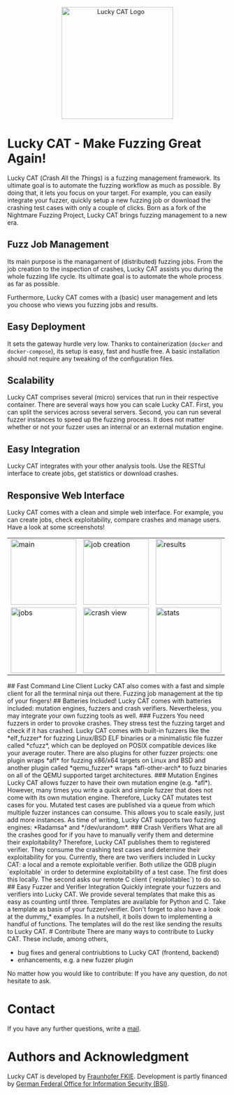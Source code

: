 <p align="center">
    <img src="https://raw.githubusercontent.com/fkie-cad/LuckyCAT/master/luckycat/frontend/static/Logo_LuckyCat_Typo.png" alt="Lucky CAT Logo" width="256" height="256"/>
</p>

# Lucky CAT - Make Fuzzing Great Again!
Lucky CAT (*C*rash *A*ll the *T*hings) is a fuzzing management framework. Its ultimate goal is to automate the fuzzing workflow as much as possible. By doing that, it lets you focus on your target. For example, you can easily integrate your fuzzer, quickly setup a new fuzzing job or download the crashing test cases with only a couple of clicks. Born as a fork of the Nightmare Fuzzing Project, Lucky CAT brings fuzzing management to a new era. 
## Fuzz Job Management
Its main purpose is the managament of (distributed) fuzzing jobs. From the job creation to the inspection of crashes, Lucky CAT assists you during the whole fuzzing life cycle. Its ultimate goal is to automate the whole process as far as possible. 

Furthermore, Lucky CAT comes with a (basic) user management and lets you choose who views you fuzzing jobs and results.
## Easy Deployment 
It sets the gateway hurdle very low. Thanks to containerization (`docker` and `docker-compose`), its setup is easy, fast and hustle free. A basic installation should not require any tweaking of the configuration files. 
## Scalability
Lucky CAT comprises several (micro) services that run in their respective container. There are several ways how you can scale Lucky CAT. First, you can split the services across several servers. Second, you can run several fuzzer instances to speed up the fuzzing process. It does not matter whether or not your fuzzer uses an internal or an external mutation engine. 
## Easy Integration
Lucky CAT integrates with your other analysis tools. Use the RESTful interface to create jobs, get statistics or download crashes. 
## Responsive Web Interface
Lucky CAT comes with a clean and simple web interface. For example, you can create jobs, check exploitability, compare crashes and manage users. Have a look at some screenshots!
<table border="0px">
  <tr>
   <td><a href="https://raw.githubusercontent.com/fkie-cad/LuckyCAT/master/docs/screenshots/Lucky_CAT_main.png"><img src="https://raw.githubusercontent.com/fkie-cad/LuckyCAT/master/docs/screenshots/Lucky_CAT_main.png" alt="main" height="150px" /></a></td>
    <td><a href="https://raw.githubusercontent.com/fkie-cad/LuckyCAT/master/docs/screenshots/Lucky_CAT_job_creation.png"><img src="https://raw.githubusercontent.com/fkie-cad/LuckyCAT/master/docs/screenshots/Lucky_CAT_job_creation.png" alt="job creation" height="150px" /></a></td>
    <td><a href="https://raw.githubusercontent.com/fkie-cad/LuckyCAT/master/docs/screenshots/Lucky_CAT_results.png"><img src="https://raw.githubusercontent.com/fkie-cad/LuckyCAT/master/docs/screenshots/Lucky_CAT_results.png" alt="results" height="150px" /></a></td>
  </tr>
  <tr>
   <td><a href="https://raw.githubusercontent.com/fkie-cad/LuckyCAT/master/docs/screenshots/Lucky_CAT_jobs.png"><img src="https://raw.githubusercontent.com/fkie-cad/LuckyCAT/master/docs/screenshots/Lucky_CAT_jobs.png" alt="jobs" height="150px" /></a></td>
    <td><a href="https://raw.githubusercontent.com/fkie-cad/LuckyCAT/master/docs/screenshots/Lucky_CAT_crash_show.png"><img src="https://raw.githubusercontent.com/fkie-cad/LuckyCAT/master/docs/screenshots/Lucky_CAT_crash_show.png" alt="crash view" height="150px" /></a></td>
    <td><a href="https://raw.githubusercontent.com/fkie-cad/LuckyCAT/master/docs/screenshots/Lucky_CAT_stats.png"><img src="https://raw.githubusercontent.com/fkie-cad/LuckyCAT/master/docs/screenshots/Lucky_CAT_stats.png" alt="stats" height="150px" /></a></td>
  </tr>
</table>
## Fast Command Line Client
Lucky CAT also comes with a fast and simple client for all the terminal ninja out there. Fuzzing job management at the tip of your fingers!
## Batteries Included!
Lucky CAT comes with batteries included: mutation engines, fuzzers and crash verifiers. Nevertheless, you may integrate your own fuzzing tools as well.
### Fuzzers
You need fuzzers in order to provoke crashes. They stress test the fuzzing target and check if it has crashed.
Lucky CAT comes with built-in fuzzers like the *elf_fuzzer* for fuzzing Linux/BSD ELF binaries or a minimalistic file fuzzer called *cfuzz*, which can be deployed on POSIX compatible devices like your average router. There are also plugins for other fuzzer projects: one plugin wraps *afl* for fuzzing x86/x64 targets on Linux and BSD and another plugin called *qemu_fuzzer* wraps *afl-other-arch* to fuzz binaries on all of the QEMU supported target architectures. 
### Mutation Engines
Lucky CAT allows fuzzer to have their own mutation engine (e.g. *afl*). However, many times you write a quick and simple fuzzer that does not come with its own mutation engine. Therefore, Lucky CAT mutates test cases for you. Mutated test cases are published via a queue from which multiple fuzzer instances can consume. This allows you to scale easily, just add more instances. As time of writing, Lucky CAT supports two fuzzing engines: *Radamsa* and */dev/urandom*.
### Crash Verifiers
What are all the crashes good for if you have to manually verify them and determine their exploitability? Therefore, Lucky CAT publishes them to registered verifier. They consume the crashing test cases and determine their exploitability for you. Currently, there are two verifiers included in Lucky CAT: a local and a remote exploitable verifier. Both utilize the GDB plugin `exploitable` in order to determine exploitability of a test case. The first does this locally. The second asks our remote C client (`rexploitablec`) to do so.
## Easy Fuzzer and Verifier Integration
Quickly integrate your fuzzers and verifiers into Lucky CAT. We provide several templates that make this as easy as counting until three. Templates are available for Python and C. Take a template as basis of your fuzzer/verifier. Don't forget to also have a look at the dummy_* examples. In a nutshell, it boils down to implementing a handful of functions. The templates will do the rest like sending the results to Lucky CAT.
# Contribute
There are many ways to contribute to Lucky CAT. These include, among others,

- bug fixes and general contriubtions to Lucky CAT (frontend, backend)
- enhancements, e.g. a new fuzzer plugin

No matter how you would like to contribute: If you have any question, do not hesitate to ask. 
# Contact
If you have any further questions, write a [mail](mailto:firmware-security@fkie.fraunhofer.de).
# Authors and Acknowledgment
Lucky CAT is developed by [Fraunhofer FKIE](https://www.fkie.fraunhofer.de).
Development is partly financed by [German Federal Office for Information Security (BSI)](https://www.bsi.bund.de).
